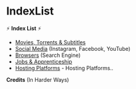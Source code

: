 # IndexList

⚡️ **Index List** ⚡️

- [Movies, Torrents & Subtitles](https://github.com/Jinnsulthan/IndexList/tree/main/IndexList/Movies)
- [Social Media]() (Instagram, Facebook, YouTube)
- [Browsers]() (Search Engine)
- [Jobs & Apprenticeship](https://github.com/Jinnsulthan/IndexList/blob/main/IndexList/Jobs-N-Apprenticeship.md)
- [Hosting Platforms]() - Hosting Platforms.. 













**Credits** (In Harder Ways)
